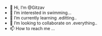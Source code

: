 - 👋 Hi, I’m @Gitzav
- 👀 I’m interested in swimming...
- 🌱 I’m currently learning .editting..
- 💞️ I’m looking to collaborate on .everything..
- 📫 How to reach me ...

<!---
Gitzav/Gitzav is a ✨ special ✨ repository because its `README.md` (this file) appears on your GitHub profile.
You can click the Preview link to take a look at your changes.
--->
